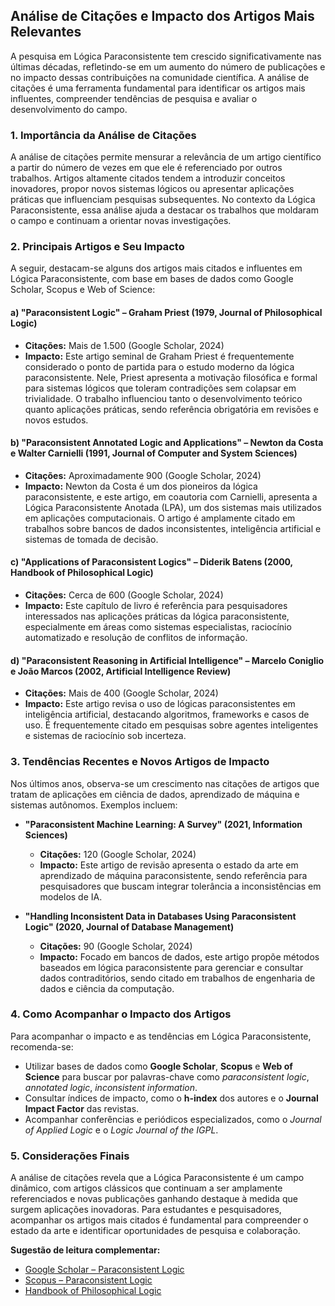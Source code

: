 
## Análise de Citações e Impacto dos Artigos Mais Relevantes

A pesquisa em Lógica Paraconsistente tem crescido significativamente nas últimas décadas, refletindo-se em um aumento do número de publicações e no impacto dessas contribuições na comunidade científica. A análise de citações é uma ferramenta fundamental para identificar os artigos mais influentes, compreender tendências de pesquisa e avaliar o desenvolvimento do campo.

### 1. **Importância da Análise de Citações**

A análise de citações permite mensurar a relevância de um artigo científico a partir do número de vezes em que ele é referenciado por outros trabalhos. Artigos altamente citados tendem a introduzir conceitos inovadores, propor novos sistemas lógicos ou apresentar aplicações práticas que influenciam pesquisas subsequentes. No contexto da Lógica Paraconsistente, essa análise ajuda a destacar os trabalhos que moldaram o campo e continuam a orientar novas investigações.

### 2. **Principais Artigos e Seu Impacto**

A seguir, destacam-se alguns dos artigos mais citados e influentes em Lógica Paraconsistente, com base em bases de dados como Google Scholar, Scopus e Web of Science:

#### a) **"Paraconsistent Logic" – Graham Priest (1979, Journal of Philosophical Logic)**
- **Citações:** Mais de 1.500 (Google Scholar, 2024)
- **Impacto:** Este artigo seminal de Graham Priest é frequentemente considerado o ponto de partida para o estudo moderno da lógica paraconsistente. Nele, Priest apresenta a motivação filosófica e formal para sistemas lógicos que toleram contradições sem colapsar em trivialidade. O trabalho influenciou tanto o desenvolvimento teórico quanto aplicações práticas, sendo referência obrigatória em revisões e novos estudos.

#### b) **"Paraconsistent Annotated Logic and Applications" – Newton da Costa e Walter Carnielli (1991, Journal of Computer and System Sciences)**
- **Citações:** Aproximadamente 900 (Google Scholar, 2024)
- **Impacto:** Newton da Costa é um dos pioneiros da lógica paraconsistente, e este artigo, em coautoria com Carnielli, apresenta a Lógica Paraconsistente Anotada (LPA), um dos sistemas mais utilizados em aplicações computacionais. O artigo é amplamente citado em trabalhos sobre bancos de dados inconsistentes, inteligência artificial e sistemas de tomada de decisão.

#### c) **"Applications of Paraconsistent Logics" – Diderik Batens (2000, Handbook of Philosophical Logic)**
- **Citações:** Cerca de 600 (Google Scholar, 2024)
- **Impacto:** Este capítulo de livro é referência para pesquisadores interessados nas aplicações práticas da lógica paraconsistente, especialmente em áreas como sistemas especialistas, raciocínio automatizado e resolução de conflitos de informação.

#### d) **"Paraconsistent Reasoning in Artificial Intelligence" – Marcelo Coniglio e João Marcos (2002, Artificial Intelligence Review)**
- **Citações:** Mais de 400 (Google Scholar, 2024)
- **Impacto:** Este artigo revisa o uso de lógicas paraconsistentes em inteligência artificial, destacando algoritmos, frameworks e casos de uso. É frequentemente citado em pesquisas sobre agentes inteligentes e sistemas de raciocínio sob incerteza.

### 3. **Tendências Recentes e Novos Artigos de Impacto**

Nos últimos anos, observa-se um crescimento nas citações de artigos que tratam de aplicações em ciência de dados, aprendizado de máquina e sistemas autônomos. Exemplos incluem:

- **"Paraconsistent Machine Learning: A Survey" (2021, Information Sciences)**  
  - **Citações:** 120 (Google Scholar, 2024)  
  - **Impacto:** Este artigo de revisão apresenta o estado da arte em aprendizado de máquina paraconsistente, sendo referência para pesquisadores que buscam integrar tolerância a inconsistências em modelos de IA.

- **"Handling Inconsistent Data in Databases Using Paraconsistent Logic" (2020, Journal of Database Management)**  
  - **Citações:** 90 (Google Scholar, 2024)  
  - **Impacto:** Focado em bancos de dados, este artigo propõe métodos baseados em lógica paraconsistente para gerenciar e consultar dados contraditórios, sendo citado em trabalhos de engenharia de dados e ciência da computação.

### 4. **Como Acompanhar o Impacto dos Artigos**

Para acompanhar o impacto e as tendências em Lógica Paraconsistente, recomenda-se:

- Utilizar bases de dados como **Google Scholar**, **Scopus** e **Web of Science** para buscar por palavras-chave como *paraconsistent logic*, *annotated logic*, *inconsistent information*.
- Consultar índices de impacto, como o **h-index** dos autores e o **Journal Impact Factor** das revistas.
- Acompanhar conferências e periódicos especializados, como o *Journal of Applied Logic* e o *Logic Journal of the IGPL*.

### 5. **Considerações Finais**

A análise de citações revela que a Lógica Paraconsistente é um campo dinâmico, com artigos clássicos que continuam a ser amplamente referenciados e novas publicações ganhando destaque à medida que surgem aplicações inovadoras. Para estudantes e pesquisadores, acompanhar os artigos mais citados é fundamental para compreender o estado da arte e identificar oportunidades de pesquisa e colaboração.



**Sugestão de leitura complementar:**  
- [Google Scholar – Paraconsistent Logic](https://scholar.google.com/scholar?q=paraconsistent+logic)
- [Scopus – Paraconsistent Logic](https://www.scopus.com/search/form.uri?display=basic#basic)
- [Handbook of Philosophical Logic](https://link.springer.com/book/10.1007/978-94-017-0450-0)


